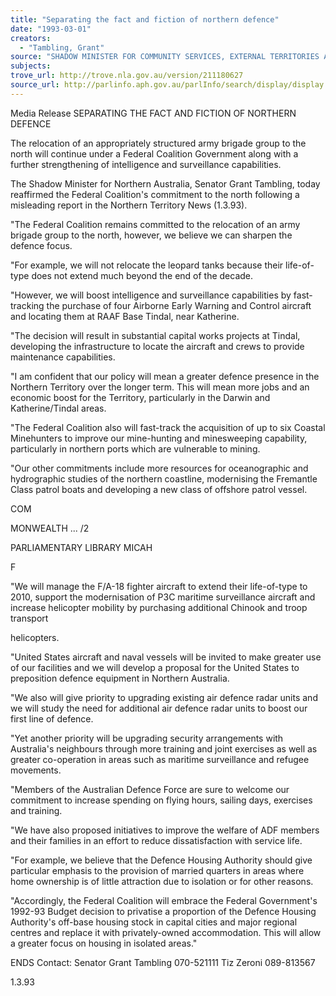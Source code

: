 ```yaml
---
title: "Separating the fact and fiction of northern defence"
date: "1993-03-01"
creators:
  - "Tambling, Grant"
source: "SHADOW MINISTER FOR COMMUNITY SERVICES, EXTERNAL TERRITORIES AND NORTHERN AUSTRALIA"
subjects:
trove_url: http://trove.nla.gov.au/version/211180627
source_url: http://parlinfo.aph.gov.au/parlInfo/search/display/display.w3p;query=Id%3A%22media/pressrel/1744845%22
---
```


 Media Release SEPARATING THE FACT AND FICTION OF NORTHERN DEFENCE

 The relocation of an appropriately structured army brigade group to the north will continue under a Federal Coalition Government along with a further strengthening of intelligence and surveillance capabilities.

 The Shadow Minister for Northern Australia, Senator Grant Tambling, today reaffirmed the Federal Coalition's commitment to the north following a misleading report in the Northern Territory News (1.3.93).

 "The Federal Coalition remains committed to the relocation of an army brigade group to the north, however, we believe we can sharpen the defence focus.

 "For example, we will not relocate the leopard tanks because their life-of-type does not extend much beyond the end of the decade.

 "However, we will boost intelligence and surveillance capabilities by fast-tracking the purchase of four Airborne Early Warning and Control aircraft and locating them at RAAF Base Tindal, near Katherine.

 "The decision will result in substantial capital works projects at Tindal, developing the infrastructure to locate the aircraft and crews to provide maintenance capabilities.

 "I am confident that our policy will mean a greater defence presence in the Northern Territory over the longer term. This will mean more jobs and an economic boost for the Territory, particularly in the Darwin and Katherine/Tindal areas.

 "The Federal Coalition also will fast-track the acquisition of up to six Coastal Minehunters to improve our mine-hunting and minesweeping capability, particularly in northern ports which are vulnerable to mining.

 "Our other commitments include more resources for oceanographic and hydrographic studies of the northern coastline, modernising the Fremantle Class patrol boats and developing a new class of offshore patrol vessel.

 COM

 MONWEALTH ... /2

 PARLIAMENTARY LIBRARY MICAH

 F

 "We will manage the F/A-18 fighter aircraft to extend their life-of-type to 2010, support the modernisation of P3C maritime surveillance aircraft and increase helicopter mobility by purchasing additional Chinook and troop transport

 helicopters.

 "United States aircraft and naval vessels will be invited to make greater use of our facilities and we will develop a proposal for the United States to preposition defence equipment in Northern Australia.

 "We also will give priority to upgrading existing air defence radar units and we will study the need for additional air defence radar units to boost our first line of defence.

 "Yet another priority will be upgrading security arrangements with Australia's neighbours through more training and joint exercises as well as greater co-operation in areas such as maritime surveillance and refugee movements.

 "Members of the Australian Defence Force are sure to welcome our commitment to increase spending on flying hours, sailing days, exercises and training.

 "We have also proposed initiatives to improve the welfare of ADF members and their families in an effort to reduce dissatisfaction with service life.

 "For example, we believe that the Defence Housing Authority should give particular emphasis to the provision of married quarters in areas where home ownership is of little attraction due to isolation or for other reasons.

 "Accordingly, the Federal Coalition will embrace the Federal Government's 1992-93 Budget decision to privatise a proportion of the Defence Housing Authority's off-base housing stock in capital cities and major regional centres and replace it with privately-owned accommodation. This will allow a greater focus on housing in isolated areas."

 ENDS Contact: Senator Grant Tambling 070-521111 Tiz Zeroni 089-813567

 1.3.93

